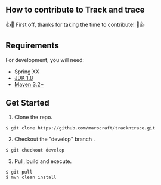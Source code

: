 ## How to contribute to Track and trace

:+1::tada: First off, thanks for taking the time to contribute! :tada::+1:

## Requirements

For development, you will need:

- Spring XX
- [JDK 1.8](https://www.oracle.com/technetwork/java/javase/downloads/jdk8-downloads-2133151.html)
- [Maven 3.2+](https://maven.apache.org/download.cgi)

## Get Started

1. Clone the repo.  

``` shell
$ git clone https://github.com/marocraft/trackntrace.git
```

2. Checkout the "develop" branch .  
   
``` shell
$ git checkout develop
```

3. Pull, build and execute.

``` shell
$ git pull
$ mvn clean install
```